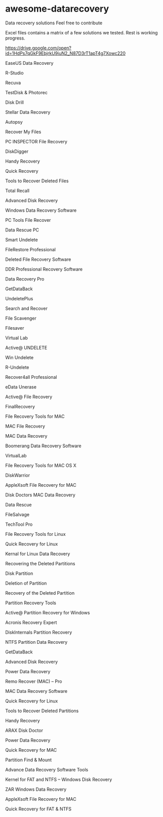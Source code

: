 # awesome-datarecovery
Data recovery solutions
Feel free to contribute

Excel files contains a matrix of a few solutions we tested. Rest is working progress.

https://drive.google.com/open?id=1HdPs7qGkF9EbjrkU9iuN2_N87D3rT1apT4g7Xowc220

EaseUS Data Recovery

R-Studio

Recuva

TestDisk & Photorec

Disk Drill

Stellar Data Recovery

Autopsy

Recover My Files

PC INSPECTOR File Recovery

DiskDigger

Handy Recovery

Quick Recovery

Tools to Recover Deleted Files

Total Recall

Advanced Disk Recovery

Windows Data Recovery Software

PC Tools File Recover

Data Rescue PC

Smart Undelete

FileRestore Professional

Deleted File Recovery Software

DDR Professional Recovery Software

Data Recovery Pro

GetDataBack

UndeletePlus

Search and Recover

File Scavenger

Filesaver

Virtual Lab

Active@ UNDELETE

Win Undelete

R-Undelete

Recover4all Professional

eData Unerase

Active@ File Recovery

FinalRecovery

File Recovery Tools for MAC

MAC File Recovery

MAC Data Recovery

Boomerang Data Recovery Software

VirtualLab

File Recovery Tools for MAC OS X

DiskWarrior

AppleXsoft File Recovery for MAC

Disk Doctors MAC Data Recovery

Data Rescue

FileSalvage

TechTool Pro

File Recovery Tools for Linux

Quick Recovery for Linux

Kernal for Linux Data Recovery

Recovering the Deleted Partitions

Disk Partition

Deletion of Partition

Recovery of the Deleted Partition

Partition Recovery Tools

Active@ Partition Recovery for Windows

Acronis Recovery Expert

DiskInternals Partition Recovery

NTFS Partition Data Recovery

GetDataBack

Advanced Disk Recovery

Power Data Recovery

Remo Recover (MAC) – Pro

MAC Data Recovery Software

Quick Recovery for Linux

Tools to Recover Deleted Partitions

Handy Recovery

ARAX Disk Doctor

Power Data Recovery

Quick Recovery for MAC

Partition Find & Mount

Advance Data Recovery Software Tools

Kernel for FAT and NTFS – Windows Disk Recovery

ZAR Windows Data Recovery

AppleXsoft File Recovery for MAC

Quick Recovery for FAT & NTFS
